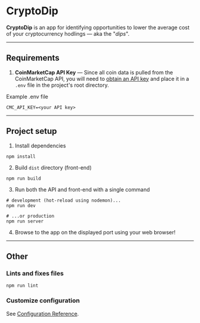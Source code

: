 # CryptoDip
**CryptoDip** is an app for identifying opportunities to lower the average cost of your cryptocurrency hodlings &mdash; aka the "*dips*".

---

## Requirements
1. **CoinMarketCap API Key** &mdash; Since all coin data is pulled from the CoinMarketCap API, you will need to [obtain an API key](https://coinmarketcap.com/api/) and place it in a `.env` file in the project's root directory.

Example .env file
```
CMC_API_KEY=<your API key>
```


---

## Project setup
1. Install dependencies

```
npm install
```

2. Build `dist` directory (front-end)

```
npm run build
```

3. Run both the API and front-end with a single command

```
# development (hot-reload using nodemon)...
npm run dev

# ...or production
npm run server
```

4. Browse to the app on the displayed port using your web browser!

---

## Other

### Lints and fixes files
```
npm run lint
```

### Customize configuration
See [Configuration Reference](https://cli.vuejs.org/config/).
